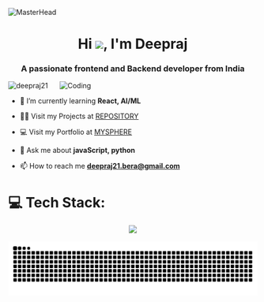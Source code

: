 ![MasterHead](https://i.redd.it/bpxxqqvps4h91.gif)

<h1 align="center">Hi <img src="https://media.giphy.com/media/hvRJCLFzcasrR4ia7z/giphy.gif" width="35">, I'm Deepraj</h1>
<h3 align="center">A passionate frontend and Backend developer from India</h3>
<img align="right" alt="Coding" width="400" src="https://media.tenor.com/3bTxZ4HdrysAAAAC/pixels-neon.gif">

<p align="left"> <img src="https://komarev.com/ghpvc/?username=deepraj21&label=Profile%20views&color=0e75b6&style=flat" alt="deepraj21" /> </p>

- 🌱 I’m currently learning **React, AI/ML**

- 👨‍💻 Visit my Projects at [REPOSITORY](https://repository21.netlify.app/)

- 💻 Visit my Portfolio at [MYSPHERE](https://www.deepraj.xyz/)

- 💬 Ask me about **javaScript, python**

- 📫 How to reach me **deepraj21.bera@gmail.com**



# 💻 Tech Stack:

<p align="center">
<a href="https://skillicons.dev">
    <img src="https://skillicons.dev/icons?i=c,cpp,java,py,threejs,django,flask,react,vite,nextjs,nodejs,ts,js,express,postman,fastapi,anaconda,mongodb,mysql,redis,sqlite,sklearn,tensorflow,firebase,go,html,css,kotlin,rust,vue,linux,git,kubernetes,docker,gcp,aws,opencv,matlab,wordpress" />
</a>
</p>

<img src="https://raw.githubusercontent.com/deepraj21/deepraj21/output/snake.svg" alt="Snake animation" />
